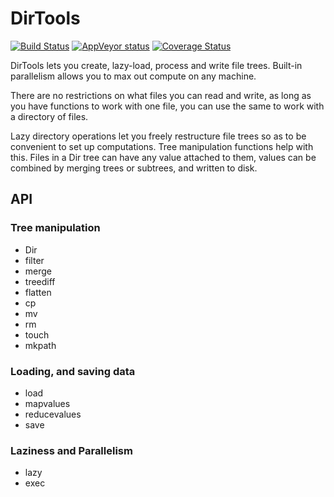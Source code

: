 # DirTools

[![Build Status](https://travis-ci.org/shashi/DirTools.jl.svg?branch=master)](https://travis-ci.org/shashi/DirTools.jl) [![AppVeyor status](https://ci.appveyor.com/api/projects/status/ath7hlqi6aofi626/branch/master)](https://ci.appveyor.com/project/shashi/harvest-jl/branch/master) [![Coverage Status](https://coveralls.io/repos/github/shashi/DirTools.jl/badge.svg?branch=master)](https://coveralls.io/github/shashi/DirTools.jl?branch=master)

DirTools lets you create, lazy-load, process and write file trees. Built-in parallelism allows you to max out compute on any machine.

There are no restrictions on what files you can read and write, as long as you have functions to work with one file, you can use the same to work with a directory of files.

Lazy directory operations let you freely restructure file trees so as to be convenient to set up computations. Tree manipulation functions help with this. Files in a Dir tree can have any value attached to them, values can be combined by merging trees or subtrees, and written to disk.

## API

### Tree manipulation

- Dir
- filter
- merge
- treediff
- flatten
- cp
- mv
- rm
- touch
- mkpath

### Loading, and saving data

- load
- mapvalues
- reducevalues
- save

### Laziness and Parallelism

- lazy
- exec

